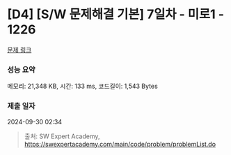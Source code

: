 # [D4] [S/W 문제해결 기본] 7일차 - 미로1 - 1226 

[문제 링크](https://swexpertacademy.com/main/code/problem/problemDetail.do?contestProbId=AV14vXUqAGMCFAYD) 

### 성능 요약

메모리: 21,348 KB, 시간: 133 ms, 코드길이: 1,543 Bytes

### 제출 일자

2024-09-30 02:34



> 출처: SW Expert Academy, https://swexpertacademy.com/main/code/problem/problemList.do